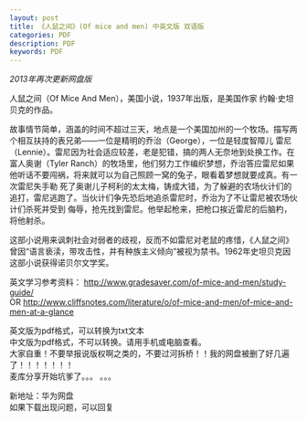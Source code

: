 ```yaml
---
layout: post
title: 《人鼠之间》(Of mice and men) 中英文版 双语版
categories: PDF
description: PDF
keywords: PDF
---
```

*2013年再次更新网盘版*

人鼠之间（Of Mice And Men），美国小说，1937年出版，是美国作家 约翰·史坦贝克的作品。  
  
故事情节简单，涵盖的时间不超过三天，地点是一个美国加州的一个牧场。描写两个相互扶持的表兄弟——一位是精明的乔治（George），一位是轻度智障儿 雷尼（Lennie）。雷尼因为社会适应较差，老是犯错，搞的两人无奈地到处换工作。在富人奥谢（Tyler Ranch）的牧场里，他们努力工作编织梦想，乔治答应雷尼如果他听话不要闯祸，将来就可以为自己照顾一窝的兔子，眼看着梦想就要成真。有一次雷尼失手勒 死了奥谢儿子柯利的太太梅，铸成大错，为了躲避的农场伙计们的追打，雷尼逃跑了。当伙计们争先恐后地追杀雷尼时，乔治为了不让雷尼被农场伙计们杀死并受到 侮辱，抢先找到雷尼。他举起枪来，把枪口挨近雷尼的后脑杓，将他射杀。  
  
这部小说用来讽刺社会对弱者的歧视，反而不如雷尼对老鼠的疼惜，《人鼠之间》曾因“语言亵渎，带攻击性，并有种族主义倾向”被视为禁书。1962年史坦贝克因这部小说获得诺贝尔文学奖。



英文学习参考资料： http://www.gradesaver.com/of-mice-and-men/study-guide/  
OR http://www.cliffsnotes.com/literature/o/of-mice-and-men/of-mice-and-men-at-a-glance


英文版为pdf格式，可以转换为txt文本  
中文版为pdf格式，不可以转换。请用手机或电脑查看。  
大家自重！不要举报说版权啊之类的，不要过河拆桥！！我的网盘被删了好几遍了！！！！！！！  
麦库分享开始坑爹了。。。 。。。

新地址：华为网盘  
如果下载出现问题，可以回复